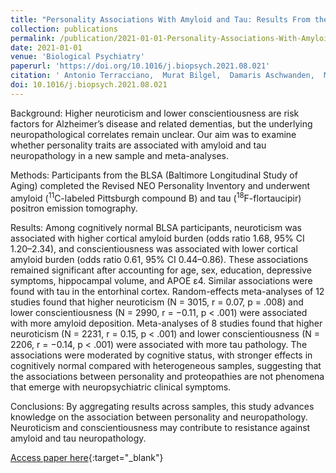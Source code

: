 ```yaml
---
title: "Personality Associations With Amyloid and Tau: Results From the Baltimore Longitudinal Study of Aging and Meta-analysis"
collection: publications
permalink: /publication/2021-01-01-Personality-Associations-With-Amyloid-and-Tau-Results-From-the-Baltimore-Longitudinal-Study-of-Aging-and-Meta-analysis
date: 2021-01-01
venue: 'Biological Psychiatry'
paperurl: 'https://doi.org/10.1016/j.biopsych.2021.08.021'
citation: ' Antonio Terracciano,  Murat Bilgel,  Damaris Aschwanden,  Martina Luchetti,  Yannick Stephan,  Abhay Moghekar,  Dean Wong,  Luigi Ferrucci,  Angelina Sutin,  Susan Resnick, &quot;Personality Associations With Amyloid and Tau: Results From the Baltimore Longitudinal Study of Aging and Meta-analysis.&quot; Biological Psychiatry, 2021.'
doi: 10.1016/j.biopsych.2021.08.021
---
```


Background: Higher neuroticism and lower conscientiousness are risk factors for Alzheimer’s disease and related dementias, but the underlying neuropathological correlates remain unclear. Our aim was to examine whether personality traits are associated with amyloid and tau neuropathology in a new sample and meta-analyses.

Methods: Participants from the BLSA (Baltimore Longitudinal Study of Aging) completed the Revised NEO Personality Inventory and underwent amyloid (<sup>11</sup>C-labeled Pittsburgh compound B) and tau (<sup>18</sup>F-flortaucipir) positron emission tomography.

Results: Among cognitively normal BLSA participants, neuroticism was associated with higher cortical amyloid burden (odds ratio 1.68, 95% CI 1.20–2.34), and conscientiousness was associated with lower cortical amyloid burden (odds ratio 0.61, 95% CI 0.44–0.86). These associations remained significant after accounting for age, sex, education, depressive symptoms, hippocampal volume, and APOE ε4. Similar associations were found with tau in the entorhinal cortex. Random-effects meta-analyses of 12 studies found that higher neuroticism (N = 3015, r = 0.07, p = .008) and lower conscientiousness (N = 2990, r = −0.11, p < .001) were associated with more amyloid deposition. Meta-analyses of 8 studies found that higher neuroticism (N = 2231, r = 0.15, p < .001) and lower conscientiousness (N = 2206, r = −0.14, p < .001) were associated with more tau pathology. The associations were moderated by cognitive status, with stronger effects in cognitively normal compared with heterogeneous samples, suggesting that the associations between personality and proteopathies are not phenomena that emerge with neuropsychiatric clinical symptoms.

Conclusions: By aggregating results across samples, this study advances knowledge on the association between personality and neuropathology. Neuroticism and conscientiousness may contribute to resistance against amyloid and tau neuropathology.

[Access paper here](https://doi.org/10.1016/j.biopsych.2021.08.021){:target="_blank"}
